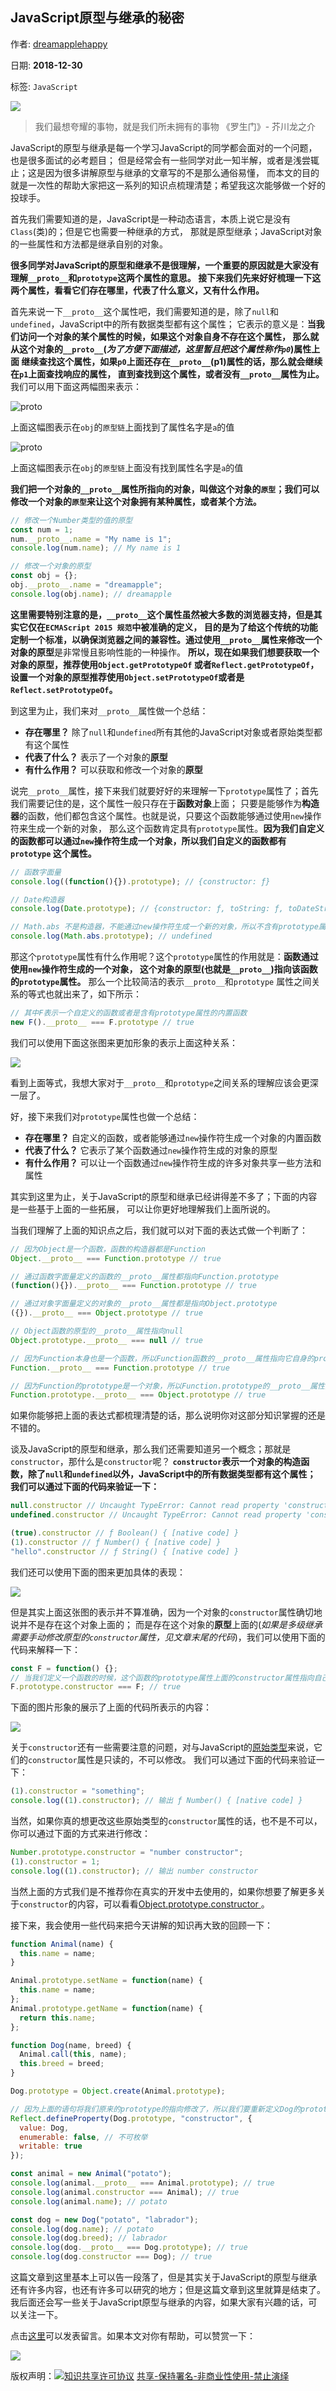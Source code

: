 ## JavaScript原型与继承的秘密

作者: [dreamapplehappy](https://github.com/dreamapplehappy)

日期: **2018-12-30**

标签: `JavaScript`

![](https://img.shields.io/github/issues/detail/comments/dreamapplehappy/blog/3.svg)

> 我们最想夸耀的事物，就是我们所未拥有的事物
《罗生门》- 芥川龙之介

JavaScript的原型与继承是每一个学习JavaScript的同学都会面对的一个问题，也是很多面试的必考题目；
但是经常会有一些同学对此一知半解，或者是浅尝辄止；这是因为很多讲解原型与继承的文章写的不是那么通俗易懂，
而本文的目的就是一次性的帮助大家把这一系列的知识点梳理清楚；希望我这次能够做一个好的投球手。

首先我们需要知道的是，JavaScript是一种动态语言，本质上说它是没有`Class`(类)的；但是它也需要一种继承的方式，
那就是原型继承；JavaScript对象的一些属性和方法都是继承自别的对象。

**很多同学对JavaScript的原型和继承不是很理解，一个重要的原因就是大家没有理解`__proto__`和`prototype`这两个属性的意思。
接下来我们先来好好梳理一下这两个属性，看看它们存在哪里，代表了什么意义，又有什么作用。**

首先来说一下`__proto__`这个属性吧，我们需要知道的是，除了`null`和`undefined`，JavaScript中的所有数据类型都有这个属性；
它表示的意义是：**当我们访问一个对象的某个属性的时候，如果这个对象自身不存在这个属性，
那么就从这个对象的`__proto__`(*为了方便下面描述，这里暂且把这个属性称作`p0`*)属性上面
继续查找这个属性，如果`p0`上面还存在`__proto__`(p1)属性的话，那么就会继续在`p1`上面查找响应的属性，
直到查找到这个属性，或者没有`__proto__`属性为止。** 我们可以用下面这两幅图来表示：

![__proto__](./images/1.png)

上面这幅图表示在`obj`的`原型链`上面找到了属性名字是`a`的值

![__proto__](./images/2.png)

上面这幅图表示在`obj`的`原型链`上面没有找到属性名字是`a`的值

**我们把一个对象的`__proto__`属性所指向的对象，叫做这个对象的`原型`；我们可以修改一个对象的`原型`来让这个对象拥有某种属性，或者某个方法。**
```javascript
// 修改一个Number类型的值的原型
const num = 1;
num.__proto__.name = "My name is 1";
console.log(num.name); // My name is 1

// 修改一个对象的原型
const obj = {};
obj.__proto__.name = "dreamapple";
console.log(obj.name); // dreamapple
```

**这里需要特别注意的是，`__proto__`这个属性虽然被大多数的浏览器支持，但是其实它仅在`ECMAScript 2015 规范`中被准确的定义，
目的是为了给这个传统的功能定制一个标准，以确保浏览器之间的兼容性。**通过使用`__proto__`属性来修改一个对象的**原型**是非常慢且影响性能的一种操作。
**所以，现在如果我们想要获取一个对象的原型，推荐使用`Object.getPrototypeOf`
或者`Reflect.getPrototypeOf`，设置一个对象的原型推荐使用`Object.setPrototypeOf`或者是`Reflect.setPrototypeOf`。**

到这里为止，我们来对`__proto__`属性做一个总结：
+ **存在哪里？** 除了`null`和`undefined`所有其他的JavaScript对象或者原始类型都有这个属性
+ **代表了什么？** 表示了一个对象的**原型**
+ **有什么作用？** 可以获取和修改一个对象的**原型**

说完`__proto__`属性，接下来我们就要好好的来理解一下`prototype`属性了；首先我们需要记住的是，这个属性一般只存在于**函数对象**上面；
只要是能够作为**构造器**的函数，他们都包含这个属性。也就是说，只要这个函数能够通过使用`new`操作符来生成一个新的对象，
那么这个函数肯定具有`prototype`属性。**因为我们自定义的函数都可以通过`new`操作符生成一个对象，所以我们自定义的函数都有`prototype`
这个属性。**

```javascript
// 函数字面量
console.log((function(){}).prototype); // {constructor: ƒ}

// Date构造器
console.log(Date.prototype); // {constructor: ƒ, toString: ƒ, toDateString: ƒ, toTimeString: ƒ, toISOString: ƒ, …}

// Math.abs 不是构造器，不能通过new操作符生成一个新的对象，所以不含有prototype属性
console.log(Math.abs.prototype); // undefined
```

那这个`prototype`属性有什么作用呢？这个`prototype`属性的作用就是：**函数通过使用`new`操作符生成的一个对象，
这个对象的原型(也就是`__proto__`)指向该函数的`prototype`属性。** 那么一个比较简洁的表示`__proto__`和`prototype`
属性之间关系的等式也就出来了，如下所示：

```javascript
// 其中F表示一个自定义的函数或者是含有prototype属性的内置函数
new F().__proto__ === F.prototype // true
```

我们可以使用下面这张图来更加形象的表示上面这种关系：

![](./images/3.png)

看到上面等式，我想大家对于`__proto__`和`prototype`之间关系的理解应该会更深一层了。

好，接下来我们对`prototype`属性也做一个总结：
+ **存在哪里？** 自定义的函数，或者能够通过`new`操作符生成一个对象的内置函数
+ **代表了什么？** 它表示了某个函数通过`new`操作符生成的对象的原型
+ **有什么作用？** 可以让一个函数通过`new`操作符生成的许多对象共享一些方法和属性

其实到这里为止，关于JavaScript的原型和继承已经讲得差不多了；下面的内容是一些基于上面的一些拓展，
可以让你更好地理解我们上面所说的。

当我们理解了上面的知识点之后，我们就可以对下面的表达式做一个判断了：
```javascript
// 因为Object是一个函数，函数的构造器都是Function
Object.__proto__ === Function.prototype // true

// 通过函数字面量定义的函数的__proto__属性都指向Function.prototype
(function(){}).__proto__ === Function.prototype // true

// 通过对象字面量定义的对象的__proto__属性都是指向Object.prototype
({}).__proto__ === Object.prototype // true

// Object函数的原型的__proto__属性指向null
Object.prototype.__proto__ === null // true

// 因为Function本身也是一个函数，所以Function函数的__proto__属性指向它自身的prototype
Function.__proto__ === Function.prototype // true

// 因为Function的prototype是一个对象，所以Function.prototype的__proto__属性指向Object.prototype
Function.prototype.__proto__ === Object.prototype // true
```

如果你能够把上面的表达式都梳理清楚的话，那么说明你对这部分知识掌握的还是不错的。

谈及JavaScript的原型和继承，那么我们还需要知道另一个概念；那就是`constructor`，那什么是`constructor`呢？
**`constructor`表示一个对象的构造函数，除了`null`和`undefined`以外，JavaScript中的所有数据类型都有这个属性；
我们可以通过下面的代码来验证一下：**
```javascript
null.constructor // Uncaught TypeError: Cannot read property 'constructor' of null ...
undefined.constructor // Uncaught TypeError: Cannot read property 'constructor' of undefined ...

(true).constructor // ƒ Boolean() { [native code] }
(1).constructor // ƒ Number() { [native code] }
"hello".constructor // ƒ String() { [native code] }
```

我们还可以使用下面的图来更加具体的表现：

![](./images/4.png)

但是其实上面这张图的表示并不算准确，因为一个对象的`constructor`属性确切地说并不是存在这个对象上面的；
而是存在这个对象的**原型**上面的(*如果是多级继承需要手动修改原型的`constructor`属性，见文章末尾的代码*)，我们可以使用下面的代码来解释一下：
```javascript
const F = function() {};
// 当我们定义一个函数的时候，这个函数的prototype属性上面的constructor属性指向自己本身
F.prototype.constructor === F; // true
```

下面的图片形象的展示了上面的代码所表示的内容：

![](./images/5.png)

关于`constructor`还有一些需要注意的问题，对与JavaScript的[原始类型](https://developer.mozilla.org/en-US/docs/Glossary/Primitive)来说，它们的`constructor`属性是只读的，不可以修改。
我们可以通过下面的代码来验证一下：
```javascript
(1).constructor = "something";
console.log((1).constructor); // 输出 ƒ Number() { [native code] }
```

当然，如果你真的想更改这些原始类型的`constructor`属性的话，也不是不可以，你可以通过下面的方式来进行修改：
```javascript
Number.prototype.constructor = "number constructor";
(1).constructor = 1;
console.log((1).constructor); // 输出 number constructor
```
当然上面的方式我们是不推荐你在真实的开发中去使用的，如果你想要了解更多关于`constructor`的内容，可以看看[Object.prototype.constructor
](https://developer.mozilla.org/en-US/docs/Web/JavaScript/Reference/Global_Objects/Object/constructor)。

接下来，我会使用一些代码来把今天讲解的知识再大致的回顾一下：
```javascript
function Animal(name) {
  this.name = name;
}

Animal.prototype.setName = function(name) {
  this.name = name;
};
Animal.prototype.getName = function(name) {
  return this.name;
};

function Dog(name, breed) {
  Animal.call(this, name);
  this.breed = breed;
}

Dog.prototype = Object.create(Animal.prototype);

// 因为上面的语句将我们原来的prototype的指向修改了，所以我们要重新定义Dog的prototype属性的constructor属性
Reflect.defineProperty(Dog.prototype, "constructor", {
  value: Dog,
  enumerable: false, // 不可枚举
  writable: true
});

const animal = new Animal("potato");
console.log(animal.__proto__ === Animal.prototype); // true
console.log(animal.constructor === Animal); // true
console.log(animal.name); // potato

const dog = new Dog("potato", "labrador");
console.log(dog.name); // potato
console.log(dog.breed); // labrador
console.log(dog.__proto__ === Dog.prototype); // true
console.log(dog.constructor === Dog); // true
```

这篇文章到这里基本上可以告一段落了，但是其实关于JavaScript的原型与继承还有许多内容，也还有许多可以研究的地方；但是这篇文章到这里就算是结束了。
我后面还会写一些关于JavaScript原型与继承的内容，如果大家有兴趣的话，可以关注一下。

点击[这里](https://github.com/dreamapplehappy/blog/issues/3)可以发表留言。如果本文对你有帮助，可以赞赏一下：

![](../../../resource/images/wechat-appreciate.jpg)

版权声明：[![知识共享许可协议](https://i.creativecommons.org/l/by-nc-nd/3.0/80x15.png)](http://creativecommons.org/licenses/by-nc-nd/3.0/) [共享-保持署名-非商业性使用-禁止演绎](http://creativecommons.org/licenses/by-nc-nd/3.0/)
